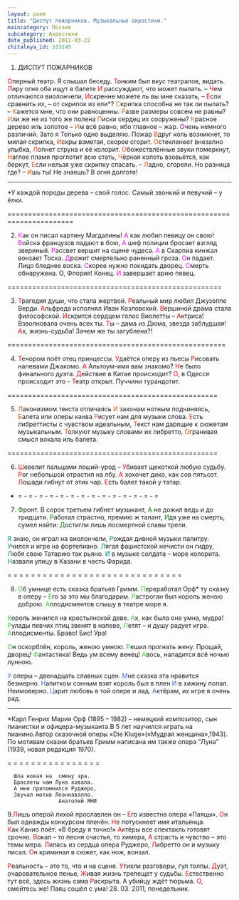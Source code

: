 ```yaml
---
layout: poem
title: "Диспут пожарников. Музыкальные акростихи."
maincategory: Поэзия
subcategory: Акростихи
date_published: 2011-03-22
chitalnya_id: 313145
---
```





1. ДИСПУТ ПОЖАРНИКОВ

<FONT COLOR="#ff0000">О</FONT>перный театр. Я слышал беседу.
<FONT COLOR="#ff0000">Т</FONT>онким был вкус театралов, видать.
<FONT COLOR="#ff0000">Л</FONT>иру огня оба ищут в балете
<FONT COLOR="#ff0000">И</FONT> рассуждают, что может пылать.
– <FONT COLOR="#ff0000">Ч</FONT>ем отличаются виолончели,
<FONT COLOR="#ff0000">И</FONT>скренне можете ль вы мне сказать,
– <FONT COLOR="#ff0000">Е</FONT>сли сравнить их, – от скрипок из ели\*?
<FONT COLOR="#d2691e">С</FONT>крипка способна не так ли пылать?
– <FONT COLOR="#d2691e">К</FONT>ажется мне, что они равноценны.
<FONT COLOR="#d2691e">Р</FONT>азве размеры совсем не равны?
<FONT COLOR="#d2691e">И</FONT>ли же не из того же полена
<FONT COLOR="#d2691e">П</FONT>иски сердец их сооружены?
<FONT COLOR="#d2691e">К</FONT>расное дерево иль золотое – 
<FONT COLOR="#d2691e">И</FONT>м всё равно, ибо главное – жар.
<FONT COLOR="#800080">О</FONT>чень немного различий. Зато я
<FONT COLOR="#800080">Т</FONT>олько одно выделяю. Пожар
<FONT COLOR="#ff4500">В</FONT>друг коль возникнет, то милая скрипка,
<FONT COLOR="#ff4500">И</FONT>скры взметая, скорее сгорит.
<FONT COLOR="#ff4500">О</FONT>стекленеет внезапно улыбка,
<FONT COLOR="#ff4500">Л</FONT>опнет струна и её колорит.
<FONT COLOR="#ff4500">О</FONT>божествлённые звуки померкнут,
<FONT COLOR="#ff4500">Н</FONT>аглое пламя проглотит всю стать,
<FONT COLOR="#ff4500">Ч</FONT>ёрная копоть взовьётся, как беркут,
<FONT COLOR="#ff4500">Е</FONT>сли нельзя уже скрипку спасать.
– <FONT COLOR="#ff4500">Л</FONT>адно, сгорели. Но разница где?
– <FONT COLOR="#ff4500">И</FONT>шь ты! Не знаешь? В огня долготе!<FONT COLOR="#b22222"></FONT><FONT COLOR="#d2691e"></FONT>
___________________________
\*У каждой породы дерева – свой голос. Самый звонкий и певучий – у ёлки.

======================================================================

2. <FONT COLOR="#ff00ff">К</FONT>ак он писал картину Магдалины!
<FONT COLOR="#ff00ff">А</FONT> как любил певицу он свою!
<FONT COLOR="#ff00ff">В</FONT>ойска французов падают в бою,
<FONT COLOR="#ff00ff">А</FONT> шеф полиции бросает взгляд звериный.
<FONT COLOR="#ff00ff">Р</FONT>ассвет вершит на сцене чудеса.
<FONT COLOR="#ff00ff">А</FONT> в Скарпиа кинжал вонзает Тоска.
<FONT COLOR="#ff00ff">Д</FONT>рожит смертельно раненный гроза.
<FONT COLOR="#ff00ff">О</FONT>н падает. Лицо бледнее воска.
<FONT COLOR="#ff00ff">С</FONT>корее нужно покидать дворец.
<FONT COLOR="#ff00ff">С</FONT>мерть обнаружена. О, Флория! Конец.
<FONT COLOR="#ff00ff">И</FONT> завершает арию певец.

====================================================

3. <FONT COLOR="#ff0000">Т</FONT>рагедия души, что стала жертвой.
<FONT COLOR="#ff0000">Р</FONT>еальный мир любил Джузеппе Верди.
<FONT COLOR="#ff0000">А</FONT>льфреда исполнял Иван Козловский.
<FONT COLOR="#ff0000">В</FONT>ершиной драма стала философской.
<FONT COLOR="#ff0000">И</FONT>скрится сердцем голос Виолетты – 
<FONT COLOR="#ff0000">А</FONT>ктриса! Взволновала очень всех ты.
<FONT COLOR="#ff0000">Т</FONT>ы – дама из Дюма, звезда заблудшая!
<FONT COLOR="#ff0000">А</FONT>х, жизнь-судьба! Зачем же ты загублена?!

=====================================================

4. <FONT COLOR="#ff0000">Т</FONT>енором поёт отец принцессы.
<FONT COLOR="#ff0000">У</FONT>даётся оперу из пьесы
<FONT COLOR="#ff0000">Р</FONT>исовать напевами Джакомо.
<FONT COLOR="#ff0000">А</FONT> Альтоум-имя вам знакомо?
<FONT COLOR="#ff0000">Н</FONT>е было финального дуэта.
<FONT COLOR="#ff0000">Д</FONT>ействие в Китае происходит?
<FONT COLOR="#ff0000">О</FONT>, в Одессе происходит это -
<FONT COLOR="#ff0000">Т</FONT>еатр открыт. Пуччини турандотит.

===================================================

5. <FONT COLOR="#ff4500">Л</FONT>аконизмом текста отличаясь
<FONT COLOR="#ff4500">И</FONT> законам нотным подчиняясь,
<FONT COLOR="#ff4500">Б</FONT>алета или оперы канва
<FONT COLOR="#ff4500">Р</FONT>исует нам для музыки слова.
<FONT COLOR="#ff4500">Е</FONT>сть либреттисты с чувством идеальным,
<FONT COLOR="#ff4500">Т</FONT>екст нам дарящие к сюжетам музыкальным.
<FONT COLOR="#ff4500">Т</FONT>олкуют музыку словами их либретто,
<FONT COLOR="#ff4500">О</FONT>гранивая смысл вокала иль балета.

===================================================

6. <FONT COLOR="#ff0000">Ш</FONT>евелит пальцами леший-урод – 
<FONT COLOR="#ff0000">У</FONT>бивает щекоткой любую судьбу.
<FONT COLOR="#ff0000">Р</FONT>ог небольшой отрастил на лбу.
<FONT COLOR="#ff0000">А</FONT> хохочет дико, как сов пятьсот.
<FONT COLOR="#ff0000">Л</FONT>ошади гибнут от этих чар.
<FONT COLOR="#ff0000">Е</FONT>сть балет такой у татар.

- = - = - = - = - = - = - = - = - = - = - = - = - = - =

7. <FONT COLOR="#008000">Ф</FONT>ронт. В сорок третьем гибнет музыкант,
<FONT COLOR="#008000">А</FONT> не дожил ведь и до тридцати.
<FONT COLOR="#008000">Р</FONT>аботал страстно, премию ж талант,
<FONT COLOR="#008000">И</FONT>дя уже на смерть, сумел найти:
<FONT COLOR="#008000">Д</FONT>остигли лишь посмертной славы трели.

<FONT COLOR="#008080">Я</FONT> знаю, он играл на виолончели,
<FONT COLOR="#008080">Р</FONT>ождая дивной музыки палитру.
<FONT COLOR="#008080">У</FONT>чился и игре на фортепиано.
<FONT COLOR="#008080">Л</FONT>ягал фашистской нечисти он гидру,
<FONT COLOR="#008080">Л</FONT>юбя свою Татарию так рьяно.
<FONT COLOR="#008080">И</FONT> в музыке солдата – море колорита. 
<FONT COLOR="#008080">Н</FONT>азвали улицу в Казани в честь Фарида.

= = = = = = = = = = = = = = = = = = = = = = = = = = = = = =

8. <FONT COLOR="#32cd32">О</FONT>б умнице есть сказка братьев Гримм.
<FONT COLOR="#32cd32">П</FONT>ереработал Орф\* ту сказку в оперу – 
<FONT COLOR="#32cd32">Е</FONT>го за это мы благодарим.
<FONT COLOR="#32cd32">Р</FONT>астроган был король женою доброю.
<FONT COLOR="#32cd32">А</FONT>плодисментов слышу в театре море я.

<FONT COLOR="#32cd32">К</FONT>ороль женился на крестьянской деве.
<FONT COLOR="#32cd32">А</FONT>х, как была она умна, мудра!
<FONT COLOR="#32cd32">Р</FONT>улады певчих птиц звенят в напеве,
<FONT COLOR="#32cd32">Л</FONT>етят – и душу радует игра.
<FONT COLOR="#32cd32">А</FONT>плодисменты. Браво! Бис! Ура!

<FONT COLOR="#32cd32">О</FONT>н оскорблён, король, женою умною.
<FONT COLOR="#32cd32">Р</FONT>ешил прогнать жену. Прощай, дворец!
<FONT COLOR="#32cd32">Ф</FONT>антастика! Ведь ум всему венец!
<FONT COLOR="#32cd32">А</FONT>вось, наладится всё ночью лунною.

<FONT COLOR="#4169e1">У</FONT> оперы – двенадцать славных сцен.
<FONT COLOR="#4169e1">М</FONT>не сказка эта нравится безмерно.
<FONT COLOR="#4169e1">Н</FONT>апитком сонным взят король был в плен
<FONT COLOR="#4169e1">И</FONT> в хижину попал. Неимоверно.
<FONT COLOR="#4169e1">Ц</FONT>арит любовь в той опере и лад.
<FONT COLOR="#4169e1">А</FONT>ктёрам, их игре я очень рад.
______________________
 \*Карл Генрих Мария Орф (1895 – 1982) – немецкий композитор, 
сын пианистки и офицера-музыканта.В 5 лет научился играть на 
пианино.Автор сказочной оперы «Die Kluge»(«Мудрая женщина»,1943).
По мотивам сказки братьев Гримм написана им также опера "Луна" 
(1939, новая редакция 1970).

 = = = = = = = = = = = = = = = =

      Шла новая на  смену эра.
      Браслеты нам Луна ковала.
      А мне припомнился Руджеро,
      Звучал мотив Леонкавалло.
                    Анатолий ЯНИ
 9.<FONT COLOR="#ff0000">Л</FONT>ишь оперой лихой прославлен он – 
 <FONT COLOR="#ff0000">Е</FONT>го известна опера «Паяцы».
 <FONT COLOR="#ff0000">О</FONT>н был однажды конкурсом пленён.
 <FONT COLOR="#ff0000">Н</FONT>е потускнеет имя итальянца.  
 <FONT COLOR="#ff0000"> К</FONT>ак Канио поёт: «В бреду я точно!»
 <FONT COLOR="#ff0000">А</FONT>ктёры все спектакль готовят срочно.
 <FONT COLOR="#ff0000">В</FONT>окал – то песня счастья, то химера,
 <FONT COLOR="#ff0000">А</FONT> страсть и чувство – это темы мера.
 <FONT COLOR="#ff0000">Л</FONT>илась из сердца опера Руджеро,
 <FONT COLOR="#ff0000">Л</FONT>ибретто он и музыку писал.
 <FONT COLOR="#ff0000">О</FONT>н криминал в сюжет, как нож, вонзал.

 <FONT COLOR="#ff0000">Р</FONT>еальность – это то, что и на сцене.
 <FONT COLOR="#ff0000"> У</FONT>тихли разговоры, гул толпы.
 <FONT COLOR="#ff0000">Д</FONT>уэт, очаровательное пенье,
 <FONT COLOR="#ff0000">Ж</FONT>ивая жизнь трепещет у судьбы.
 <FONT COLOR="#ff0000">Е</FONT>стественно тут всё, здесь жизнь сама
 <FONT COLOR="#ff0000">Р</FONT>аскрыта. А убийцу ждёт тюрьма.
 <FONT COLOR="#ff0000">О</FONT>, смейтесь же! Паяц сошёл с ума!
 28. 03. 2011, понедельник.

 





